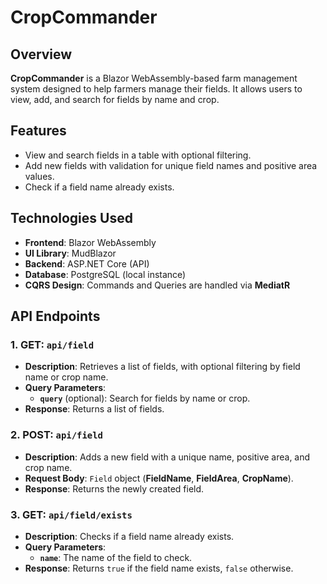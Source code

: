 # **CropCommander**

## **Overview**
**CropCommander** is a Blazor WebAssembly-based farm management system designed to help farmers manage their fields. It allows users to view, add, and search for fields by name and crop.

## **Features**
- View and search fields in a table with optional filtering.
- Add new fields with validation for unique field names and positive area values.
- Check if a field name already exists.

## **Technologies Used**
- **Frontend**: Blazor WebAssembly
- **UI Library**: MudBlazor
- **Backend**: ASP.NET Core (API)
- **Database**: PostgreSQL (local instance)
- **CQRS Design**: Commands and Queries are handled via **MediatR**

## **API Endpoints**

### 1. **GET: `api/field`**
   - **Description**: Retrieves a list of fields, with optional filtering by field name or crop name.
   - **Query Parameters**: 
     - **`query`** (optional): Search for fields by name or crop.
   - **Response**: Returns a list of fields.

### 2. **POST: `api/field`**
   - **Description**: Adds a new field with a unique name, positive area, and crop name.
   - **Request Body**: `Field` object (**FieldName**, **FieldArea**, **CropName**).
   - **Response**: Returns the newly created field.

### 3. **GET: `api/field/exists`**
   - **Description**: Checks if a field name already exists.
   - **Query Parameters**: 
     - **`name`**: The name of the field to check.
   - **Response**: Returns `true` if the field name exists, `false` otherwise.

